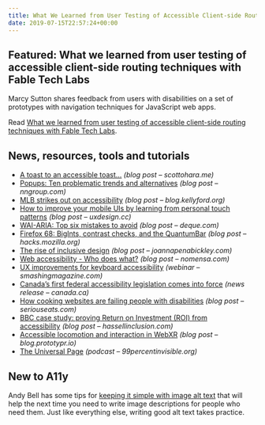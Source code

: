 ```yaml
---
title: What We Learned from User Testing of Accessible Client-side Routing Techniques and More
date: 2019-07-15T22:57:24+00:00
---
```


## Featured: What we learned from user testing of accessible client-side routing techniques with Fable Tech Labs

Marcy Sutton shares feedback from users with disabilities on a set of prototypes with navigation techniques for JavaScript web apps.

Read [What we learned from user testing of accessible client-side routing techniques with Fable Tech Labs](https://www.gatsbyjs.org/blog/2019-07-11-user-testing-accessible-client-routing/).

## News, resources, tools and tutorials

* [A toast to an accessible toast...](https://www.scottohara.me/blog/2019/07/08/a-toast-to-a11y-toasts.html) _(blog post – scottohara.me)_
* [Popups: Ten problematic trends and alternatives](https://www.nngroup.com/articles/popups/) _(blog post – nngroup.com)_
* [MLB strikes out on accessibility](http://blog.kellyford.org/mlb-strikes-out-on-accessibility/) _(blog post – blog.kellyford.org)_
* [How to improve your mobile UIs by learning from personal touch patterns](https://uxdesign.cc/how-to-improve-your-mobile-uis-by-learning-from-personal-touch-patterns-491ee5f32be0) _(blog post – uxdesign.cc)_
* [WAI-ARIA: Top six mistakes to avoid](https://www.deque.com/blog/wai-aria-top-6-mistakes-to-avoid/) _(blog post – deque.com)_
* [Firefox 68: BigInts, contrast checks, and the QuantumBar](https://hacks.mozilla.org/2019/07/firefox-68-bigints-contrast-checks-and-the-quantumbar/) _(blog post – hacks.mozilla.org)_
* [The rise of inclusive design](https://joannapenabickley.com/the-rise-of-inclusive-design) _(blog post – joannapenabickley.com)_
* [Web accessibility - Who does what?](https://www.nomensa.com/blog/2019/web-accessibility-who-does-what) _(blog post – nomensa.com)_
* [UX improvements for keyboard accessibility](https://www.smashingmagazine.com/2019/07/ux-improvements-keyboard-accessibility/) _(webinar – smashingmagazine.com)_
* [Canada’s first federal accessibility legislation comes into force](https://www.canada.ca/en/employment-social-development/news/2019/07/canadas-first-federal-accessibility-legislation-comes-into-force.html) _(news release – canada.ca)_
* [How cooking websites are failing people with disabilities](https://www.seriouseats.com/2019/07/cooking-websites-and-accessibility-for-disabled-readers.html) _(blog post – seriouseats.com)_
* [BBC case study: proving Return on Investment (ROI) from accessibility](https://www.hassellinclusion.com/blog/bbc-case-study-proving-return-on-investment/) _(blog post – hassellinclusion.com)_
* [Accessible locomotion and interaction in WebXR](https://blog.prototypr.io/accessible-locomotion-and-interaction-in-webxr-e4d87c512e51?gi=dee5fe14cfce) _(blog post – blog.prototypr.io)_
* [The Universal Page](https://99percentinvisible.org/episode/the-universal-page/) _(podcast – 99percentinvisible.org)_

## New to A11y

Andy Bell has some tips for [keeping it simple with image alt text](https://andy-bell.design/wrote/keeping-it-simple-with-image-alt-text-for-accessibility/) that will help the next time you need to write image descriptions for people who need them. Just like everything else, writing good alt text takes practice.